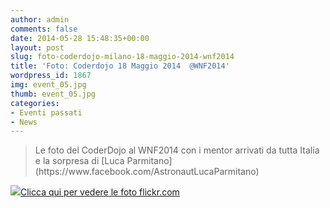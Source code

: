 ```yaml
---
author: admin
comments: false
date: 2014-05-28 15:48:35+00:00
layout: post
slug: foto-coderdojo-milano-18-maggio-2014-wnf2014
title: 'Foto: Coderdojo 18 Maggio 2014  @WNF2014'
wordpress_id: 1867
img: event_05.jpg
thumb: event_05.jpg
categories:
- Eventi passati
- News
---
```


<blockquote>Le foto del CoderDojo al WNF2014 con i mentor arrivati da tutta Italia e la sorpresa di [Luca Parmitano](https://www.facebook.com/AstronautLucaParmitano)</blockquote>




[![](http://coderdojomilano.it/wp-content/uploads/2014/05/wnf2014.jpg)Clicca qui per vedere le foto flickr.com](https://www.flickr.com/photos/98942956@N02/sets/72157644421346170/)
